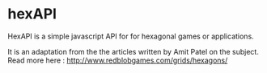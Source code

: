 # hexAPI
HexAPI is a simple javascript API for for hexagonal games or applications. 

It is an adaptation from the the articles written by Amit Patel on the subject. 
Read more here : http://www.redblobgames.com/grids/hexagons/

